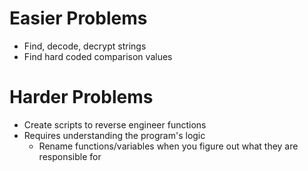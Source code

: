 
# Easier Problems
- Find, decode, decrypt strings
- Find hard coded comparison values
# Harder Problems
- Create scripts to reverse engineer functions
- Requires understanding the program's logic
  - Rename functions/variables when you figure out what they are responsible for